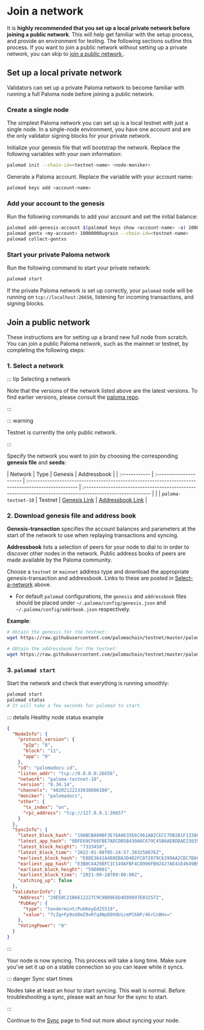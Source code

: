 # Join a network

It is **highly recommended that you set up a local private network 
before joining a public network**. This will help get familiar with 
the setup process, and provide an environment for testing. The following 
sections outline this process. If you want to join a public network without 
setting up a private network, you can skip to 
[join a public network ](#join-a-public-network).

## Set up a local private network

Validators can set up a private Paloma network to become familiar with 
running a full Paloma node before joining a public network.

### Create a single node

The simplest Paloma network you can set up is a local testnet with just 
a single node. In a single-node environment, you have one account and are 
the only validator signing blocks for your private network.

Initialize your genesis file that will bootstrap the network. Replace 
the following variables with your own information:

   ```bash
   palomad init --chain-id=<testnet-name> <node-moniker>
   ```

Generate a Paloma account. Replace the variable with your account name:

   ```bash
   palomad keys add <account-name>
   ```

### Add your account to the genesis

Run the following commands to add your account and set the initial balance:

   ```bash
   palomad add-genesis-account $(palomad keys show <account-name> -a) 100000000ugrain
   palomad gentx <my-account> 10000000ugrain --chain-id=<testnet-name>
   palomad collect-gentxs
   ```

### Start your private Paloma network

Run the following command to start your private network:

   ```bash
   palomad start
   ```

If the private Paloma network is set up correctly, your `palomad` node will 
be running on `tcp://localhost:26656`, listening for incoming transactions, 
and signing blocks.

## Join a public network

These instructions are for setting up a brand new full node from scratch. 
You can join a public Paloma network, such as the mainnet or testnet, by completing 
the following steps:

### 1. Select a network

::: tip Selecting a network

Note that the versions of the network listed above are the latest versions. 
To find earlier versions, please consult the [paloma repo](https://github.com/palomachain/paloma/releases).

:::

::: warning

Testnet is currently the only public network.

:::

Specify the network you want to join by choosing the corresponding **genesis file** and **seeds**:

| Network       | Type                    | Genesis                                                                                             | Addressbook                                                                                                |
| :------------ | :---------------------- | :-------------------------------------------------------------------------------------------------- | :--------------------------------------------------------------------------------------------------------- |                                                                                      |
| `paloma-testnet-10`  | Testnet                 | [Genesis Link](https://raw.githubusercontent.com/palomachain/testnet/master/paloma-testnet-10/genesis.json)                                                                                    | [Addressbook Link](https://raw.githubusercontent.com/palomachain/testnet/master/paloma-testnet-10/addrbook.json)                                                                                       |

### 2. Download genesis file and address book

**Genesis-transaction** specifies the account balances and parameters at the 
start of the network to use when replaying transactions and syncing.

**Addressbook** lists a selection of peers for your node to dial to in order 
to discover other nodes in the network. Public address books of peers are made 
available by the Paloma community.

Choose a `testnet` or `mainnet` address type and download the appropriate
genesis-transaction and addressbook. Links to these are posted in 
[Select-a-network](#select-a-network) above.

- For default `palomad` configurations, the `genesis` and `addressbook` files should 
  be placed under `~/.paloma/config/genesis.json` and `~/.paloma/config/addrbook.json` 
  respectively.

**Example**:

```bash
# Obtain the genesis for the testnet:
wget https://raw.githubusercontent.com/palomachain/testnet/master/paloma-testnet-10/genesis.json -I ~/.paloma/config/genesis.json

# Obtain the addressbook for the testnet:
wget https://raw.githubusercontent.com/palomachain/testnet/master/paloma-testnet-10/addrbook.json -O ~/.paloma/config/addrbook.json
```

### 3. `palomad start`

Start the network and check that everything is running smoothly:

```bash
palomad start
palomad status
# It will take a few seconds for palomad to start.
```

::: details Healthy node status example

```json
{
  "NodeInfo": {
    "protocol_version": {
      "p2p": "8",
      "block": "11",
      "app": "0"
    },
    "id": "palomadocs-id",
    "listen_addr": "tcp://0.0.0.0:26656",
    "network": "paloma-testnet-10",
    "version": "0.34.14",
    "channels": "40202122233038606100",
    "moniker": "palomadocs",
    "other": {
      "tx_index": "on",
      "rpc_address": "tcp://127.0.0.1:26657"
    }
  },
  "SyncInfo": {
    "latest_block_hash": "19ABCBA90BF3E76A0635E6C961AB2CECC7DB2B1F1338057DB334568128E0776E",
    "latest_app_hash": "8DFE69CF66FBE7ADCDB5B430A0C679C45B6AEBDDAE23835ABDC4ACBC704F7525",
    "latest_block_height": "7333450",
    "latest_block_time": "2022-01-08T05:24:57.383258076Z",
    "earliest_block_hash": "E88E3641A488EBA3D402FC072879C6399AA2CDC7B6CC5A3061E5A64D9FFD3BDE",
    "earliest_app_hash": "E3B0C44298FC1C149AFBF4C8996FB92427AE41E4649B934CA495991B7852B855",
    "earliest_block_height": "5900001",
    "earliest_block_time": "2021-09-28T09:00:00Z",
    "catching_up": false
  },
  "ValidatorInfo": {
    "Address": "29E58C21B6612227C9C9BD9E6D4D99897E032572",
    "PubKey": {
      "type": "tendermint/PubKeyEd25519",
      "value": "7cZq+Fp9xU8mZ9xR7q4NpDOX0UicmPC68P/4krCn8Hs="
    },
    "VotingPower": "0"
  }
}
```

:::

Your node is now syncing. This process will take a long time. Make sure 
you've set it up on a stable connection so you can leave while it syncs.

::: danger Sync start times

Nodes take at least an hour to start syncing. This wait is normal. 
Before troubleshooting a sync, please wait an hour for the sync to start.

:::

Continue to the [Sync](sync.md) page to find out more about syncing your node.
